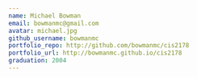 ```yaml
---
name: Michael Bowman
email: bowmanmc@gmail.com
avatar: michael.jpg
github_username: bowmanmc
portfolio_repo: http://github.com/bowmanmc/cis2178
portfolio_url: http://bowmanmc.github.io/cis2178
graduation: 2004
---
```

